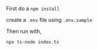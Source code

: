 First do a `npm install`

create a `.env` file using `.env.sample`

Then run with, 

```bash
npx ts-node index.ts  
```